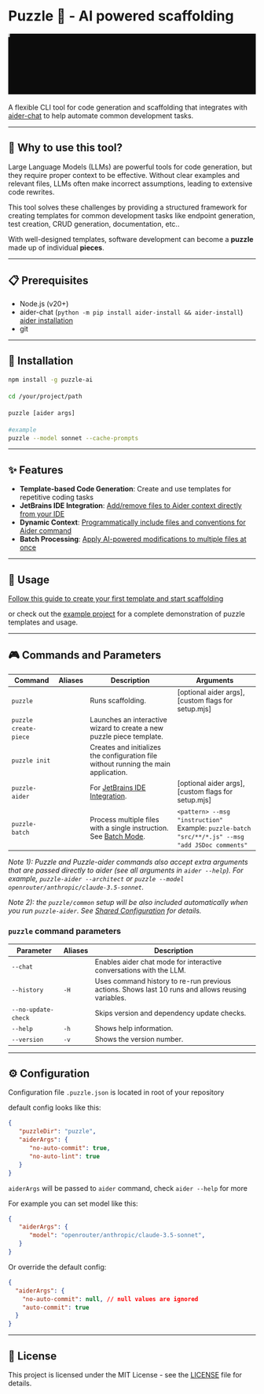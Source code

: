 # Puzzle 🧩 - AI powered scaffolding

![Puzzle showcase](assets/puzzle-demo.svg "Creating GET, DELETE endpoints using Puzzle")

A flexible CLI tool for code generation and scaffolding that integrates with [aider-chat](https://aider.chat) to help automate common development tasks.

---
## 🤔 Why to use this tool?

Large Language Models (LLMs) are powerful tools for code generation, but they require proper context to be effective. Without clear examples and relevant files, LLMs often make incorrect assumptions, leading to extensive code rewrites. 

This tool solves these challenges by providing a structured framework for creating templates for common development tasks like endpoint generation, test creation, CRUD generation, documentation, etc..

With well-designed templates, software development can become a **puzzle** made up of individual **pieces**.

---
## 📋 Prerequisites

- Node.js (v20+)
- aider-chat (`python -m pip install aider-install && aider-install`) [aider installation](https://aider.chat/docs/install.html)
- git

---
## 💾 Installation
   
```bash
npm install -g puzzle-ai

cd /your/project/path

puzzle [aider args]

#example
puzzle --model sonnet --cache-prompts
```

---
## ✨ Features

- **Template-based Code Generation**: Create and use templates for repetitive coding tasks
- **JetBrains IDE Integration**: [Add/remove files to Aider context directly from your IDE](JETBRAINS_INTEGRATION.md)
- **Dynamic Context**: [Programmatically include files and conventions for Aider command](PUZZLE_AIDER.md)
- **Batch Processing**: [Apply AI-powered modifications to multiple files at once](PUZZLE_BATCH.md)

---
## 🚀 Usage

[Follow this guide to create your first template and start scaffolding](USAGE.md)

or check out the [example project](https://github.com/twinity1/puzzle-example-project) for a complete demonstration of puzzle templates and usage.

---
## 🎮 Commands and Parameters

| Command | Aliases | Description | Arguments |
|---|---|---|---|
| `puzzle` |  | Runs scaffolding. | [optional aider args], [custom flags for setup.mjs] |
| `puzzle create-piece` |  | Launches an interactive wizard to create a new puzzle piece template. | |
| `puzzle init` |  | Creates and initializes the configuration file without running the main application. | |
| `puzzle-aider` |  | For [JetBrains IDE Integration](JETBRAINS_INTEGRATION.md). | [optional aider args], [custom flags for setup.mjs] |
| `puzzle-batch` |  | Process multiple files with a single instruction. See [Batch Mode](PUZZLE_BATCH.md). | `<pattern> --msg "instruction"` <br> Example: `puzzle-batch "src/**/*.js" --msg "add JSDoc comments"` |

_Note 1): Puzzle and Puzzle-aider commands also accept extra arguments that are passed directly to aider (see all arguments in `aider --help`). For example, `puzzle-aider --architect` or `puzzle --model openrouter/anthropic/claude-3.5-sonnet`._

_Note 2): the `puzzle/common` setup will be also included automatically when you run `puzzle-aider`. See [Shared Configuration](#shared-configuration) for details._

### `puzzle` command parameters

| Parameter | Aliases | Description |
|---|---|---|
| `--chat` |  | Enables aider chat mode for interactive conversations with the LLM. |
| `--history` | `-H` | Uses command history to re-run previous actions. Shows last 10 runs and allows reusing variables. |
| `--no-update-check` |  | Skips version and dependency update checks. |
| `--help` | `-h` | Shows help information. |
| `--version` | `-v` | Shows the version number. |

---
## ⚙️ Configuration

Configuration file `.puzzle.json` is located in root of your repository

default config looks like this:

```json
{
   "puzzleDir": "puzzle",
   "aiderArgs": {
      "no-auto-commit": true,
      "no-auto-lint": true
   }
}
```

`aiderArgs` will be passed to `aider` command, check `aider --help` for more


For example you can set model like this:

```json
{
   "aiderArgs": {
      "model": "openrouter/anthropic/claude-3.5-sonnet",
   }
}
```

Or override the default config:

```json
{
  "aiderArgs": {
    "no-auto-commit": null, // null values are ignored
    "auto-commit": true
  }
}
```

---
## 📄 License

This project is licensed under the MIT License - see the [LICENSE](LICENSE.md) file for details.
